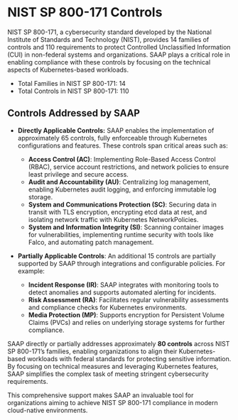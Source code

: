 # NIST SP 800-171 Controls

NIST SP 800-171, a cybersecurity standard developed by the National Institute of Standards and Technology (NIST), provides 14 families of controls and 110 requirements to protect Controlled Unclassified Information (CUI) in non-federal systems and organizations. SAAP plays a critical role in enabling compliance with these controls by focusing on the technical aspects of Kubernetes-based workloads.

- Total Families in NIST SP 800-171: 14
- Total Controls in NIST SP 800-171: 110

## Controls Addressed by SAAP

* **Directly Applicable Controls:** SAAP enables the implementation of approximately 65 controls, fully enforceable through Kubernetes configurations and features. These controls span critical areas such as:

    * **Access Control (AC)**: Implementing Role-Based Access Control (RBAC), service account restrictions, and network policies to ensure least privilege and secure access.
    * **Audit and Accountability (AU)**: Centralizing log management, enabling Kubernetes audit logging, and enforcing immutable log storage.
    * **System and Communications Protection (SC)**: Securing data in transit with TLS encryption, encrypting etcd data at rest, and isolating network traffic with Kubernetes NetworkPolicies.
    * **System and Information Integrity (SI)**: Scanning container images for vulnerabilities, implementing runtime security with tools like Falco, and automating patch management.

* **Partially Applicable Controls**: An additional 15 controls are partially supported by SAAP through integrations and configurable policies. For example:

    * **Incident Response (IR)**: SAAP integrates with monitoring tools to detect anomalies and supports automated alerting for incidents.
    * **Risk Assessment (RA)**: Facilitates regular vulnerability assessments and compliance checks for Kubernetes environments.
    * **Media Protection (MP)**: Supports encryption for Persistent Volume Claims (PVCs) and relies on underlying storage systems for further compliance.

SAAP directly or partially addresses approximately **80 controls** across NIST SP 800-171’s families, enabling organizations to align their Kubernetes-based workloads with federal standards for protecting sensitive information. By focusing on technical measures and leveraging Kubernetes features, SAAP simplifies the complex task of meeting stringent cybersecurity requirements.

This comprehensive support makes SAAP an invaluable tool for organizations aiming to achieve NIST SP 800-171 compliance in modern cloud-native environments.
